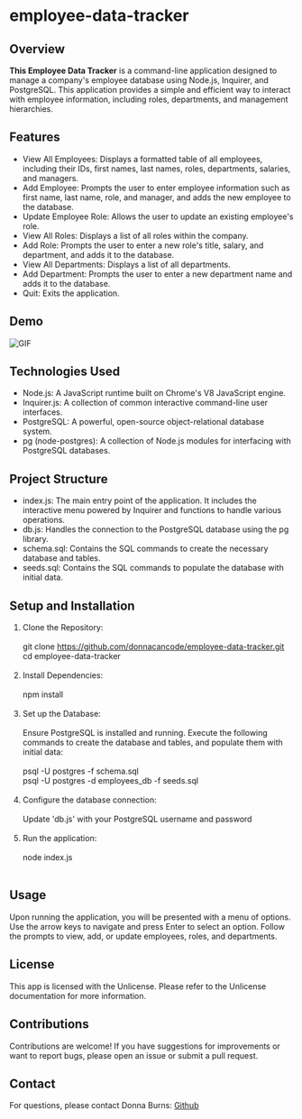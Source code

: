# employee-data-tracker

## Overview

**This Employee Data Tracker** is a command-line application designed to manage a company's employee database using Node.js, Inquirer, and PostgreSQL. This application provides a simple and efficient way to interact with employee information, including roles, departments, and management hierarchies.

## Features

- View All Employees: Displays a formatted table of all employees, including their IDs, first names, last names, roles, departments, salaries, and managers.
- Add Employee: Prompts the user to enter employee information such as first name, last name, role, and manager, and adds the new employee to the database.
- Update Employee Role: Allows the user to update an existing employee's role.
- View All Roles: Displays a list of all roles within the company.
- Add Role: Prompts the user to enter a new role's title, salary, and department, and adds it to the database.
- View All Departments: Displays a list of all departments.
- Add Department: Prompts the user to enter a new department name and adds it to the database.
- Quit: Exits the application.

## Demo

![GIF](./Untitled_%20Jul%2016,%202024%201_17%20PM.gif)

## Technologies Used

- Node.js: A JavaScript runtime built on Chrome's V8 JavaScript engine.
- Inquirer.js: A collection of common interactive command-line user interfaces.
- PostgreSQL: A powerful, open-source object-relational database system.
- pg (node-postgres): A collection of Node.js modules for interfacing with PostgreSQL databases.

## Project Structure

- index.js: The main entry point of the application. It includes the interactive menu powered by Inquirer and functions to handle various operations.
- db.js: Handles the connection to the PostgreSQL database using the pg library.
- schema.sql: Contains the SQL commands to create the necessary database and tables.
- seeds.sql: Contains the SQL commands to populate the database with initial data.

## Setup and Installation

1. Clone the Repository:<br><br>
   git clone https://github.com/donnacancode/employee-data-tracker.git<br>
   cd employee-data-tracker<br><br>
2. Install Dependencies:<br><br>
   npm install<br><br>
3. Set up the Database:<br><br>
   Ensure PostgreSQL is installed and running. Execute the following commands to create the database and tables, and populate them with initial data:<br><br>
   psql -U postgres -f schema.sql<br>
   psql -U postgres -d employees_db -f seeds.sql<br><br>
4. Configure the database connection:<br><br>
   Update 'db.js' with your PostgreSQL username and password<br><br>
5. Run the application:<br><br>
   node index.js<br><br>

## Usage

Upon running the application, you will be presented with a menu of options. Use the arrow keys to navigate and press Enter to select an option. Follow the prompts to view, add, or update employees, roles, and departments.

## License

This app is licensed with the Unlicense. Please refer to the Unlicense documentation for more information.

## Contributions

Contributions are welcome! If you have suggestions for improvements or want to report bugs, please open an issue or submit a pull request.

## Contact

For questions, please contact Donna Burns: [Github](https://github.com/donnacancode)
